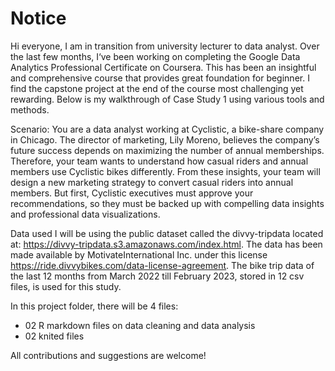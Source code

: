 # Notice

Hi everyone, I am in transition from university lecturer to data analyst. Over the last few months, I‘ve been working on completing the Google Data Analytics Professional Certificate on Coursera. This has been an insightful and comprehensive course that provides great foundation for beginner. I find the capstone project at the end of the course most challenging yet rewarding. Below is my walkthrough of Case Study 1 using various tools and methods.

Scenario: You are a data analyst working at Cyclistic, a bike-share company in Chicago. The director of marketing, Lily Moreno, believes the company’s future success depends on maximizing the number of annual memberships. Therefore, your team wants to understand how casual riders and annual members use Cyclistic bikes differently. From these insights, your team will design a new marketing strategy to convert casual riders into annual members. But first, Cyclistic executives must approve your recommendations, so they must be backed up with compelling data insights and professional data visualizations.

Data used
I will be using the public dataset called the divvy-tripdata located at: https://divvy-tripdata.s3.amazonaws.com/index.html. The data has been made available by MotivateInternational Inc. under this license https://ride.divvybikes.com/data-license-agreement. The bike trip data of the last 12 months from March 2022 till February 2023, stored in 12 csv files, is used for this study.

In this project folder, there will be 4 files: 
- 02 R markdown files on data cleaning and data analysis
- 02 knited files

All contributions and suggestions are welcome!
